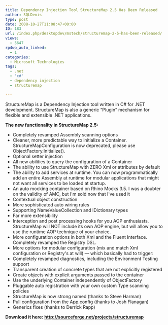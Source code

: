 ```yaml
---
title: Dependency Injection Tool StructureMap 2.5 Has Been Released
author: SQLDenis
type: post
date: 2008-10-27T11:08:47+00:00
ID: 183
url: /index.php/desktopdev/mstech/structuremap-2-5-has-been-released/
views:
  - 5647
rp4wp_auto_linked:
  - 1
categories:
  - Microsoft Technologies
tags:
  - .net
  - 'c#'
  - dependency injection
  - structuremap

---
```

StructureMap is a Dependency Injection tool written in C# for .NET development. StructureMap is also a generic “Plugin” mechanism for flexible and extensible .NET applications.

**The new functionality in StructureMap 2.5:** 

  * Completely revamped Assembly scanning options 
  * Cleaner, more predictable way to initialize a Container.  StructureMapConfiguration is now deprecated, please use ObjectFactory.Initialize().
  * Optional setter injection 
  * All new abilities to query the configuration of a Container 
  * The ability to use StructureMap with ZERO Xml or attributes by default 
  * The ability to add services at runtime. You can now programmatically add an entire Assembly at runtime for modular applications that might not want all services to be loaded at startup. 
  * An auto mocking container based on Rhino Mocks 3.5. I was a doubter on the validity of AMC, but I'm sold now that I've used it 
  * Contextual object construction 
  * More sophisticated auto wiring rules 
  * Supporting NameValueCollection and IDictionary types 
  * Far more extensibility 
  * Interception and post processing hooks for you AOP enthusiasts. StructureMap will NOT include its own AOP engine, but will allow you to use the runtime AOP technique of your choice. 
  * More configuration options in both Xml and the Fluent Interface. Completely revamped the Registry DSL. 
  * More options for modular configuration (mix and match Xml configuration or Registry's at will) — which basically had to trigger: 
  * Completely revamped diagnostics, including the Environment Testing support 
  * Transparent creation of concrete types that are not explicitly registered 
  * Create objects with explicit arguments passed to the container 
  * Use the underlying Container independently of ObjectFactory 
  * Pluggable auto registration with your own custom Type scanning policies 
  * StructureMap is now strong named (thanks to Steve Harman) 
  * Pull configuration from the App.config (thanks to Josh Flanagan) 
  * Generics fixes (thanks to Derrick Rapp) 

**Download it here: http://sourceforge.net/projects/structuremap**